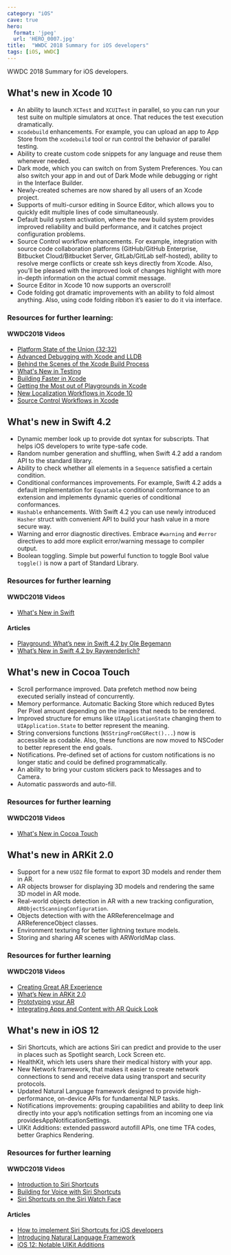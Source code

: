 ```yaml
---
category: "iOS"
cave: true
hero:
  format: 'jpeg'
  url: 'HERO_0007.jpg'
title:  "WWDC 2018 Summary for iOS developers"
tags: [iOS, WWDC]
---
```

WWDC 2018 Summary for iOS developers.

## What's new in Xcode 10

* An ability to launch `XCTest` and `XCUITest` in parallel, so you can run your test suite on multiple simulators at once. That reduces the test execution dramatically.
* `xcodebuild` enhancements. For example, you can upload an app to App Store from the `xcodebuild` tool or run control the behavior of parallel testing.
* Ability to create custom code snippets for any language and reuse them whenever needed.
* Dark mode, which you can switch on from System Preferences. You can also switch your app in and out of Dark Mode while debugging or right in the Interface Builder.
* Newly-created schemes are now shared by all users of an Xcode project.
* Supports of multi-cursor editing in Source Editor, which allows you to quickly edit multiple lines of code simultaneously.
* Default build system activation, where the new build system provides improved reliability and build performance, and it catches project configuration problems.
* Source Control workflow enhancements. For example, integration with source code collaboration platforms (GitHub/GitHub Enterprise, Bitbucket Cloud/Bitbucket Server, GitLab/GitLab self-hosted), ability to resolve merge conflicts or create ssh keys directly from Xcode. Also, you’ll be pleased with the improved look of changes highlight with more in-depth information on the actual commit message.
* Source Editor in Xcode 10 now supports an overscroll!
* Code folding got dramatic improvements with an ability to fold almost anything. Also, using code folding ribbon it’s easier to do it via interface.

### Resources for further learning:

#### WWDC2018 Videos

* [Platform State of the Union (32:32)](https://developer.apple.com/videos/play/wwdc2018/102/)
* [Advanced Debugging with Xcode and LLDB](https://developer.apple.com/videos/play/wwdc2018/412/)
* [Behind the Scenes of the Xcode Build Process](https://developer.apple.com/videos/play/wwdc2018/415/)
* [What's New in Testing](https://developer.apple.com/videos/play/wwdc2018/403/)
* [Building Faster in Xcode](https://developer.apple.com/videos/play/wwdc2018/408/)
* [Getting the Most out of Playgrounds in Xcode](https://developer.apple.com/videos/play/wwdc2018/402/)
* [New Localization Workflows in Xcode 10](https://developer.apple.com/videos/play/wwdc2018/404/)
* [Source Control Workflows in Xcode](https://developer.apple.com/videos/play/wwdc2018/418/)

## What's new in Swift 4.2

* Dynamic member look up to provide dot syntax for subscripts. That helps iOS developers to write type-safe code.
* Random number generation and shuffling, when Swift 4.2 add a random API to the standard library.
* Ability to check whether all elements in a `Sequence` satisfied a certain condition.
* Conditional conformances improvements. For example, Swift 4.2 adds a default implementation for `Equatable` conditional conformance to an extension and implements dynamic queries of conditional conformances.
* `Hashable` enhancements. With Swift 4.2 you can use newly introduced `Hasher` struct with convenient API to build your hash value in a more secure way.
* Warning and error diagnostic directives. Embrace `#warning` and `#error` directives to add more explicit error/warning message to compiler output.
* Boolean toggling. Simple but powerful function to toggle Bool value `toggle()` is now a part of Standard Library.

### Resources for further learning

#### WWDC2018 Videos

* [What's New in Swift](https://developer.apple.com/videos/play/wwdc2018/401)

#### Articles

* [Playground: What’s new in Swift 4.2 by Ole Begemann](https://github.com/ole/whats-new-in-swift-4-2)
* [What’s New in Swift 4.2 by Raywenderlich?](https://www.raywenderlich.com/194066/whats-new-in-swift-4-2)

## What's new in Cocoa Touch

* Scroll performance improved. Data prefetch method now being executed serially instead of concurrently.
* Memory performance. Automatic Backing Store which reduced Bytes Per Pixel amount depending on the images that needs to be rendered.
* Improved structure for emuns like `UIApplicationState` changing them to `UIApplication.State` to better represent the meaning.
* String conversions functions (`NSStringFromCGRect()...`) now is accessible as codable. Also, these functions are now moved to NSCoder to better represent the end goals.
* Notifications. Pre-defined set of actions for custom notifications is no longer static and could be defined programmatically.
* An ability to bring your custom stickers pack to Messages and to Camera.
* Automatic passwords and auto-fill.

### Resources for further learning

#### WWDC2018 Videos

* [What's New in Cocoa Touch](https://developer.apple.com/videos/play/wwdc2018/202/)

## What's new in ARKit 2.0

* Support for a new `USDZ` file format to export 3D models and render them in AR.
* AR objects browser for displaying 3D models and rendering the same 3D model in AR mode.
* Real-world objects detection in AR with a new tracking configuration, `ARObjectScanningConfiguration`.
* Objects detection with with the ARReferenceImage and ARReferenceObject classes.
* Environment texturing for better lightning texture models.
* Storing and sharing AR scenes with ARWorldMap class.

### Resources for further learning

#### WWDC2018 Videos

* [Creating Great AR Experience](https://developer.apple.com/videos/play/wwdc2018/805/)
* [What’s New in ARKit 2.0](https://developer.apple.com/videos/play/wwdc2018/602/)
* [Prototyping your AR](https://developer.apple.com/videos/play/wwdc2018/808)
* [Integrating Apps and Content with AR Quick Look](https://developer.apple.com/videos/play/wwdc2018/603/)

## What's new in iOS 12

* Siri Shortcuts, which are actions Siri can predict and provide to the user in places such as Spotlight search, Lock Screen etc.
* HealthKit, which lets users share their medical history with your app.
* New Network framework, that makes it easier to create network connections to send and receive data using transport and security protocols.
* Updated Natural Language framework designed to provide high-performance, on-device APIs for fundamental NLP tasks.
* Notifications improvements: grouping capabilities and ability to deep link directly into your app’s notification settings from an incoming one via providesAppNotificationSettings.
* UIKit Additions: extended password autofill APIs, one time TFA codes, better Graphics Rendering.

### Resources for further learning

#### WWDC2018 Videos

* [Introduction to Siri Shortcuts](https://developer.apple.com/videos/play/wwdc2018/211/)
* [Building for Voice with Siri Shortcuts](https://developer.apple.com/videos/play/wwdc2018/214/)
* [Siri Shortcuts on the Siri Watch Face](https://developer.apple.com/videos/play/wwdc2018/217/)

#### Articles

* [How to implement Siri Shortcuts for iOS developers](https://medium.com/flawless-app-stories/wwdc-2018-for-ios-developers-siri-shortcuts-e8e4a78f0ad7)
* [Introducing Natural Language Framework](https://developer.apple.com/videos/play/wwdc2018/713/)
* [iOS 12: Notable UIKit Additions](https://medium.com/the-traveled-ios-developers-guide/ios-12-notable-uikit-additions-b50beb0e3729)
